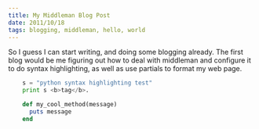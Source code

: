 ```yaml
---
title: My Middleman Blog Post
date: 2011/10/18
tags: blogging, middleman, hello, world
---
```

So I guess I can start writing, and doing some blogging already. The first blog would be me figuring out how to deal with middleman and configure it to do syntax highlighting, as well as use partials to format my web page.

```python
	s = "python syntax highlighting test"
	print s <b>tag</b>.
```

```ruby
	def my_cool_method(message)
	  puts message
	end
```